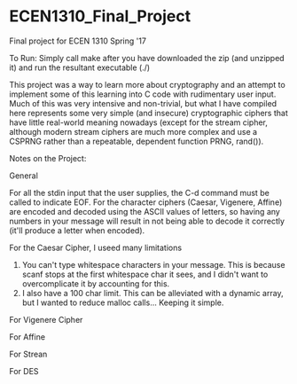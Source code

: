 # ECEN1310_Final_Project
Final project for ECEN 1310 Spring '17

To Run:
Simply call make after you have downloaded the zip (and unzipped it) and run the resultant executable (./)

This project was a way to learn more about cryptography and an attempt to implement some of this learning into C code with rudimentary user input. Much of this was very intensive and non-trivial, but what I have compiled here represents some very simple (and insecure) cryptographic ciphers that have little real-world meaning nowadays (except for the stream cipher, although modern stream ciphers are much more complex and use a CSPRNG rather than a repeatable, dependent function PRNG, rand()).

Notes on the Project:

General

  For all the stdin input that the user supplies, the C-d command must be called to indicate EOF.
  For the character ciphers (Caesar, Vigenere, Affine) are encoded and decoded using the ASCII values of letters, so having any numbers in your message will result in not being able to decode it correctly (it'll produce a letter when encoded).

For the Caesar Cipher, I useed many limitations
  1) You can't type whitespace characters in your message. This is because scanf stops at the first whitespace char it sees, and I didn't want to overcomplicate it by accounting for this.
  2) I also have a 100 char limit. This can be alleviated with a dynamic array, but I wanted to reduce malloc calls... Keeping it simple.
  
For Vigenere Cipher

For Affine

For Strean

For DES

